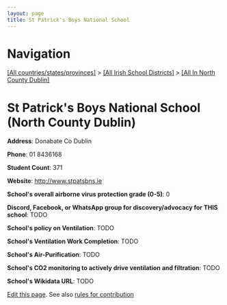 ```yaml
---
layout: page
title: St Patrick's Boys National School
---
```

# Navigation

[[All countries/states/provinces]](../../..) > [[All Irish School Districts]](../..) > [[All In North County Dublin]](..)

# St Patrick's Boys National School (North County Dublin)

**Address**: Donabate Co Dublin

**Phone**: 01 8436168

**Student Count**: 371

**Website**: <http://www.stpatsbns.ie>

**School's overall airborne virus protection grade (0-5)**: 0

**Discord, Facebook, or WhatsApp group for discovery/advocacy for THIS school**: TODO

**School's policy on Ventilation**: TODO

**School's Ventilation Work Completion**: TODO

**School's Air-Purification**: TODO

**School's CO2 monitoring to actively drive ventilation and filtration**: TODO

**School's Wikidata URL**: TODO


[Edit this page](https://github.com/ventilate-schools/Ireland/edit/main/./Dublin_North_County_Dublin/St_Patrick's_Boys_National_School.md). See also [rules for contribution](../../../contribution-rules/)